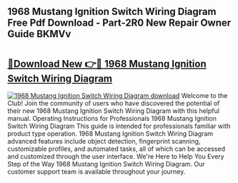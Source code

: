 ## 1968 Mustang Ignition Switch Wiring Diagram Free Pdf Download - Part-2R0 New Repair Owner Guide BKMVv

# <h2><a href="http://dft1y1i.blite.top/?on=1968+Mustang+Ignition+Switch+Wiring+Diagram">🔗Download New 👉🔴 1968 Mustang Ignition Switch Wiring Diagram</a></h2>

[![1968 Mustang Ignition Switch Wiring Diagram download](https://i.imgur.com/lujVjoI.png)](http://dft1y1i.blite.top/?on=1968+Mustang+Ignition+Switch+Wiring+Diagram)
Welcome to the Club! Join the community of users who have discovered the potential of their new 1968 Mustang Ignition Switch Wiring Diagram with this helpful manual. Operating Instructions for Professionals 1968 Mustang Ignition Switch Wiring Diagram This guide is intended for professionals familiar with product type operation. 1968 Mustang Ignition Switch Wiring Diagram advanced features include object detection, fingerprint scanning, customizable profiles, and automated tasks, all of which can be accessed and customized through the user interface. We're Here to Help You Every Step of the Way 1968 Mustang Ignition Switch Wiring Diagram. Our customer support team is available throughout your journey.
